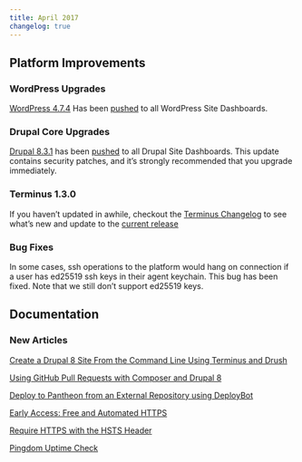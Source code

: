 ```yaml
---
title: April 2017
changelog: true
---
```

## Platform Improvements

### WordPress Upgrades
[WordPress 4.7.4](https://codex.wordpress.org/Version_4.7.4) Has been [pushed](https://github.com/pantheon-systems/WordPress/pull/112) to all WordPress Site Dashboards.

### Drupal Core Upgrades
[Drupal 8.3.1](https://www.drupal.org/project/drupal/releases/8.3.1) has been [pushed](https://github.com/pantheon-systems/drops-8/commit/bf3942e37ce2d9ce0d9646b3a538b03bc8076c01) to all Drupal Site Dashboards. This update contains security patches, and it’s strongly recommended
 that you upgrade immediately.

### Terminus 1.3.0

If you haven’t updated in awhile, checkout the [Terminus Changelog](https://pantheon.io/docs/terminus/updates/#changelog) to see what’s new and update to the [current release](https://pantheon.io/docs/terminus/updates/#update-to-the-current-release-)

### Bug Fixes
In some cases, ssh operations to the platform would hang on connection if a user has ed25519 ssh keys in their agent keychain. This bug has been fixed. Note that we still don’t support ed25519 keys.

## Documentation
### New Articles

[Create a Drupal 8 Site From the Command Line Using Terminus and Drush](https://pantheon.io/docs/guides/drupal8-commandline/)

[Using GitHub Pull Requests with Composer and Drupal 8](https://pantheon.io/docs/guides/github-pull-requests/)

[Deploy to Pantheon from an External Repository using DeployBot](https://pantheon.io/docs/deploybot/)

[Early Access: Free and Automated HTTPS](https://pantheon.io/docs/https/)

[Require HTTPS with the HSTS Header](https://pantheon.io/docs/hsts/)

[Pingdom Uptime Check](https://pantheon.io/docs/guides/pingdom-uptime-check/)

